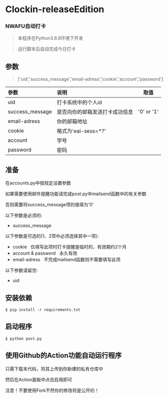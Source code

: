 # Clockin-releaseEdition
### NWAFU自动打卡
> 本程序在Python3.6.8环境下开发

> 运行脚本后自动完成今日打卡


## 参数

> ['uid','success_message','email-adress','cookie','account','password']

| 参数 | 说明 | 取值 |
| :-----| :---- | :---: |
| uid                | 打卡系统中的个人id ||
| success_message    | 是否向你的邮箱发送打卡成功信息 | '0' or '1' |
| email-adress       | 你的邮箱地址 ||
| cookie             | 格式为'eai-sess=*?' ||
| account            | 学号 ||
| password           | 密码 ||

## 准备

在accounts.py中按规定设置参数

如果需要使用邮件提醒功能请完成post.py中mailsend函数中的有关参数

否则需要将success_message项的值填为'0'

以下参数是必须的:

*  success_message

以下参数是可选的(1、2项中必须选择其中一项):

*  cookie &nbsp; 仅填写此项时打卡提醒是临时的，有效期约2个月
*  account & password &nbsp; 永久有效
*  email-adress &nbsp; 不完成mailsend函数则不需要填写此项

以下参数请留空:

*  uid

## 安装依赖

```
$ pip install -r requirements.txt
```

## 启动程序

```
$ python post.py
```

## 使用Github的Action功能自动运行程序

只需下载本代码，将其上传到你新建的私有仓库中

然后在Action面板中点击启用即可

注意！不要使用Fork不然你的修改将是公开的！
